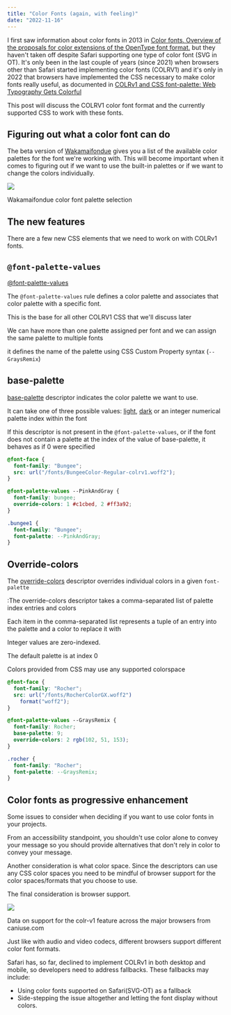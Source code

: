 ```yaml
---
title: "Color Fonts (again, with feeling)"
date: "2022-11-16"
---
```


I first saw information about color fonts in 2013 in [Color fonts. Overview of the proposals for color extensions of the OpenType font format.](https://www.fontlab.com/news/color-font-format-proposals/) but they haven't taken off despite Safari supporting one type of color font (SVG in OT). It's only been in the last couple of years (since 2021) when browsers other than Safari started implementing color fonts (COLRV1) and it's only in 2022 that browsers have implemented the CSS necessary to make color fonts really useful, as documented in [COLRv1 and CSS font-palette: Web Typography Gets Colorful](https://css-tricks.com/colrv1-and-css-font-palette-web-typography/)

This post will discuss the COLRV1 color font format and the currently supported CSS to work with these fonts.

## Figuring out what a color font can do

The beta version of [Wakamaifondue](https://wakamaifondue.com/beta/) gives you a list of the available color palettes for the font we're working with. This will become important when it comes to figuring out if we want to use the built-in palettes or if we want to change the colors individually.

![](https://publishing-project.rivendellweb.net/wp-content/uploads/2022/10/wakamaifondue-color-font-palettes.png)

Wakamaifondue color font palette selection

## The new features

There are a few new CSS elements that we need to work on with COLRv1 fonts.

## `@font-palette-values`

[@font-palette-values](https://drafts.csswg.org/css-fonts-4/#font-palette-values)

The `@font-palette-values` rule defines a color palette and associates that color palette with a specific font.

This is the base for all other COLRV1 CSS that we'll discuss later

We can have more than one palette assigned per font and we can assign the same palette to multiple fonts

it defines the name of the palette using CSS Custom Property syntax (`--GraysRemix`)

## base-palette

[base-palette](https://drafts.csswg.org/css-fonts-4/#base-palette-desc) descriptor indicates the color palette we want to use.

It can take one of three possible values: [light](https://drafts.csswg.org/css-fonts-4/#valdef-base-palette-light), [dark](https://drafts.csswg.org/css-fonts-4/#valdef-base-palette-light) or an integer numerical palette index within the font

If this descriptor is not present in the `@font-palette-values`, or if the font does not contain a palette at the index of the value of base-palette, it behaves as if 0 were specified

```css
@font-face {
  font-family: "Bungee";
  src: url("/fonts/BungeeColor-Regular-colrv1.woff2");
}

@font-palette-values --PinkAndGray {
  font-family: bungee;
  override-colors: 1 #c1cbed, 2 #ff3a92;
}

.bungee1 {
  font-family: "Bungee";
  font-palette: --PinkAndGray;
}
```

## Override-colors

The [override-colors](https://drafts.csswg.org/css-fonts-4/#override-color) descriptor overrides individual colors in a given `font-palette`

:The override-colors descriptor takes a comma-separated list of palette index entries and colors

Each item in the comma-separated list represents a tuple of an entry into the palette and a color to replace it with

Integer values are zero-indexed.

The default palette is at index 0

Colors provided from CSS may use any supported colorspace

```css
@font-face {
  font-family: "Rocher";
  src: url("/fonts/RocherColorGX.woff2")
    format("woff2");
}

@font-palette-values --GraysRemix {
  font-family: Rocher;
  base-palette: 9;
  override-colors: 2 rgb(102, 51, 153);
}

.rocher {
  font-family: "Rocher";
  font-palette: --GraysRemix;
}
```

## Color fonts as progressive enhancement

Some issues to consider when deciding if you want to use color fonts in your projects.

From an accessibility standpoint, you shouldn't use color alone to convey your message so you should provide alternatives that don't rely in color to convey your message.

Another consideration is what color space. Since the descriptors can use any CSS color spaces you need to be mindful of browser support for the color spaces/formats that you choose to use.

The final consideration is browser support.

![](https://caniuse.bitsofco.de/static/v1/colr-v1-1665630575572.webp)

Data on support for the colr-v1 feature across the major browsers from caniuse.com

Just like with audio and video codecs, different browsers support different color font formats.

Safari has, so far, declined to implement COLRv1 in both desktop and mobile, so developers need to address fallbacks. These fallbacks may include:

- Using color fonts supported on Safari(SVG-OT) as a fallback
- Side-stepping the issue altogether and letting the font display without colors.
